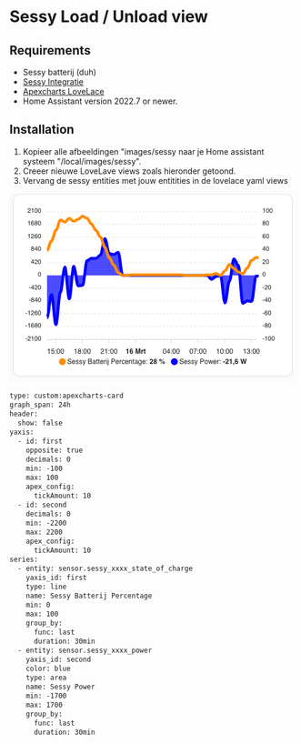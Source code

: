 # Sessy Load / Unload view

## Requirements
- Sessy batterij (duh)
- [Sessy Integratie](https://github.com/PimDoos/ha-sessy)
- [Apexcharts LoveLace](https://github.com/RomRider/apexcharts-card)
- Home Assistant version 2022.7 or newer.


## Installation

1. Kopieer alle afbeeldingen "images/sessy naar je Home assistant systeem "/local/images/sessy".
2. Creeer nieuwe LoveLave views zoals hieronder getoond.
3. Vervang de sessy entities met jouw entitities in de lovelace yaml views

![Chart](cards/LoadUnload.png)
```
type: custom:apexcharts-card
graph_span: 24h
header:
  show: false
yaxis:
  - id: first
    opposite: true
    decimals: 0
    min: -100
    max: 100
    apex_config:
      tickAmount: 10
  - id: second
    decimals: 0
    min: -2200
    max: 2200
    apex_config:
      tickAmount: 10
series:
  - entity: sensor.sessy_xxxx_state_of_charge
    yaxis_id: first
    type: line
    name: Sessy Batterij Percentage
    min: 0
    max: 100
    group_by:
      func: last
      duration: 30min
  - entity: sensor.sessy_xxxx_power
    yaxis_id: second
    color: blue
    type: area
    name: Sessy Power
    min: -1700
    max: 1700
    group_by:
      func: last
      duration: 30min
```
